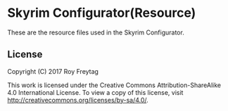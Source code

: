 # Skyrim Configurator(Resource)

These are the resource files used in the Skyrim Configurator.

## License

Copyright (C) 2017 Roy Freytag


This work is licensed under the Creative Commons Attribution-ShareAlike 4.0 International License. To view a copy of this license, visit http://creativecommons.org/licenses/by-sa/4.0/.